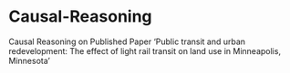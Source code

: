 # Causal-Reasoning
Causal Reasoning on Published Paper ‘Public transit and urban redevelopment: The effect of light rail transit on land use in Minneapolis, Minnesota’
